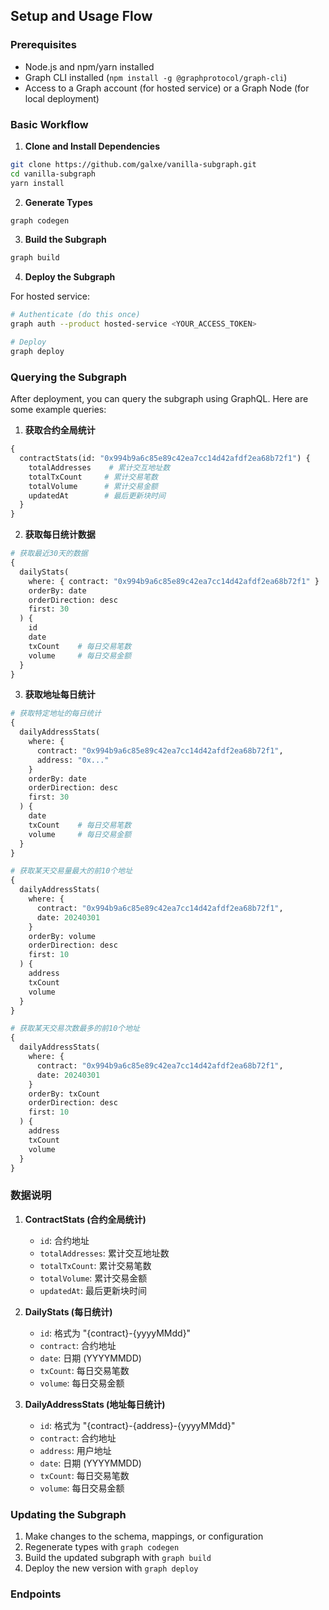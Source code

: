 ## Setup and Usage Flow

### Prerequisites

- Node.js and npm/yarn installed
- Graph CLI installed (`npm install -g @graphprotocol/graph-cli`)
- Access to a Graph account (for hosted service) or a Graph Node (for local deployment)

### Basic Workflow

1. **Clone and Install Dependencies**

```bash
git clone https://github.com/galxe/vanilla-subgraph.git
cd vanilla-subgraph
yarn install
```

2. **Generate Types**

```bash
graph codegen
```

3. **Build the Subgraph**

```bash
graph build
```

4. **Deploy the Subgraph**

For hosted service:
```bash
# Authenticate (do this once)
graph auth --product hosted-service <YOUR_ACCESS_TOKEN>

# Deploy
graph deploy 
```

### Querying the Subgraph

After deployment, you can query the subgraph using GraphQL. Here are some example queries:

1. **获取合约全局统计**
```graphql
{
  contractStats(id: "0x994b9a6c85e89c42ea7cc14d42afdf2ea68b72f1") {
    totalAddresses    # 累计交互地址数
    totalTxCount     # 累计交易笔数
    totalVolume      # 累计交易金额
    updatedAt        # 最后更新块时间
  }
}
```

2. **获取每日统计数据**
```graphql
# 获取最近30天的数据
{
  dailyStats(
    where: { contract: "0x994b9a6c85e89c42ea7cc14d42afdf2ea68b72f1" }
    orderBy: date
    orderDirection: desc
    first: 30
  ) {
    id
    date
    txCount    # 每日交易笔数
    volume     # 每日交易金额
  }
}
```

3. **获取地址每日统计**
```graphql
# 获取特定地址的每日统计
{
  dailyAddressStats(
    where: { 
      contract: "0x994b9a6c85e89c42ea7cc14d42afdf2ea68b72f1",
      address: "0x..."
    }
    orderBy: date
    orderDirection: desc
    first: 30
  ) {
    date
    txCount    # 每日交易笔数
    volume     # 每日交易金额
  }
}

# 获取某天交易量最大的前10个地址
{
  dailyAddressStats(
    where: { 
      contract: "0x994b9a6c85e89c42ea7cc14d42afdf2ea68b72f1",
      date: 20240301
    }
    orderBy: volume
    orderDirection: desc
    first: 10
  ) {
    address
    txCount
    volume
  }
}

# 获取某天交易次数最多的前10个地址
{
  dailyAddressStats(
    where: { 
      contract: "0x994b9a6c85e89c42ea7cc14d42afdf2ea68b72f1",
      date: 20240301
    }
    orderBy: txCount
    orderDirection: desc
    first: 10
  ) {
    address
    txCount
    volume
  }
}
```

### 数据说明

1. **ContractStats (合约全局统计)**
   - `id`: 合约地址
   - `totalAddresses`: 累计交互地址数
   - `totalTxCount`: 累计交易笔数
   - `totalVolume`: 累计交易金额
   - `updatedAt`: 最后更新块时间

2. **DailyStats (每日统计)**
   - `id`: 格式为 "{contract}-{yyyyMMdd}"
   - `contract`: 合约地址
   - `date`: 日期 (YYYYMMDD)
   - `txCount`: 每日交易笔数
   - `volume`: 每日交易金额

3. **DailyAddressStats (地址每日统计)**
   - `id`: 格式为 "{contract}-{address}-{yyyyMMdd}"
   - `contract`: 合约地址
   - `address`: 用户地址
   - `date`: 日期 (YYYYMMDD)
   - `txCount`: 每日交易笔数
   - `volume`: 每日交易金额

### Updating the Subgraph

1. Make changes to the schema, mappings, or configuration
2. Regenerate types with `graph codegen`
3. Build the updated subgraph with `graph build`
4. Deploy the new version with `graph deploy`

### Endpoints
